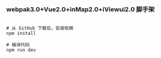 ### webpak3.0+Vue2.0+inMap2.0+iViewui2.0 脚手架
```shell

# 从 GitHub 下载后，安装依赖
npm install

# 编译代码
npm run dev

```